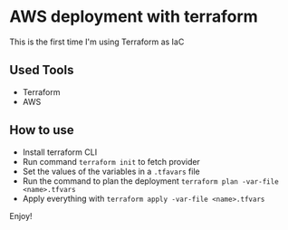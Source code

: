 # AWS deployment with terraform
This is the first time I'm using Terraform as IaC
## Used Tools
 - Terraform
 - AWS

 ## How to use
 - Install terraform CLI
 - Run command `terraform init` to fetch provider
 - Set the values of the variables in a `.tfavars` file
 - Run the command to plan the deployment `terraform plan -var-file <name>.tfvars`
 - Apply everything with `terraform apply -var-file <name>.tfvars`


 Enjoy!